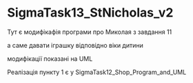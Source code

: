 # SigmaTask13_StNicholas_v2

Тут є модифікафія програми про Миколая з завдання 11

а саме давати іграшку відповідно віки дитини

модифікації показані на UML

Реалізація пункту 1 є у SigmaTask12_Shop_Program_and_UML
